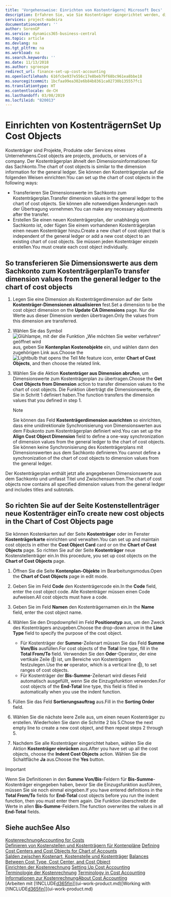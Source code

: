 ```yaml
---
title: 'Vorgehensweise: Einrichten von Kostenträgern| Microsoft Docs'
description: Erfahren Sie, wie Sie Kostenträger eingerichtet werden, die gleich sind wie Dimensionen im Fibuposten.
services: project-madeira
documentationcenter: ''
author: SorenGP
ms.service: dynamics365-business-central
ms.topic: article
ms.devlang: na
ms.tgt_pltfrm: na
ms.workload: na
ms.search.keywords: ''
ms.date: 11/13/2018
ms.author: sgroespe
redirect_url: finance-set-up-cost-accounting
ms.openlocfilehash: 616fcbe937e556c17e8beb79f68bc961ea8bbe18
ms.sourcegitcommit: 1bcfaa99ea302e6b84b8361ca02730b135557fc1
ms.translationtype: HT
ms.contentlocale: de-CH
ms.lasthandoff: 03/08/2019
ms.locfileid: "820013"
---
```

# <a name="set-up-cost-objects"></a><span data-ttu-id="e3626-103">Einrichten von Kostenträgern</span><span class="sxs-lookup"><span data-stu-id="e3626-103">Set Up Cost Objects</span></span>
<span data-ttu-id="e3626-104">Kostenträger sind Projekte, Produkte oder Services eines Unternehmens.</span><span class="sxs-lookup"><span data-stu-id="e3626-104">Cost objects are projects, products, or services of a company.</span></span> <span data-ttu-id="e3626-105">Der Kostenträgerplan ähnelt den Dimensionsinformationen für das Sachkonto.</span><span class="sxs-lookup"><span data-stu-id="e3626-105">The chart of cost objects is similar to the dimension information for the general ledger.</span></span> <span data-ttu-id="e3626-106">Sie können den Kostenträgerplan auf die folgenden Weisen einrichten:</span><span class="sxs-lookup"><span data-stu-id="e3626-106">You can set up the chart of cost objects in the following ways:</span></span>  

* <span data-ttu-id="e3626-107">Transferieren Sie Dimensionswerte im Sachkonto zum Kostenträgerplan.</span><span class="sxs-lookup"><span data-stu-id="e3626-107">Transfer dimension values in the general ledger to the chart of cost objects.</span></span> <span data-ttu-id="e3626-108">Sie können alle notwendigen Änderungen nach der Übertragung vornehmen.</span><span class="sxs-lookup"><span data-stu-id="e3626-108">You can make any necessary adjustments after the transfer.</span></span>  
* <span data-ttu-id="e3626-109">Erstellen Sie einen neuen Kostenträgerplan, der unabhängig vom Sachkonto ist, oder fügen Sie einem vorhandenen Kostenträgerplan einen neuen Kostenträger hinzu.</span><span class="sxs-lookup"><span data-stu-id="e3626-109">Create a new chart of cost object that is independent of the general ledger or add a new cost object to an existing chart of cost objects.</span></span> <span data-ttu-id="e3626-110">Sie müssen jeden Kostenträger einzeln erstellen.</span><span class="sxs-lookup"><span data-stu-id="e3626-110">You must create each cost object individually.</span></span>  

## <a name="to-transfer-dimension-values-from-the-general-ledger-to-the-chart-of-cost-objects"></a><span data-ttu-id="e3626-111">So transferieren Sie Dimensionswerte aus dem Sachkonto zum Kostenträgerplan</span><span class="sxs-lookup"><span data-stu-id="e3626-111">To transfer dimension values from the general ledger to the chart of cost objects</span></span>  
1.  <span data-ttu-id="e3626-112">Legen Sie eine Dimension als Kostenträgerdimension auf der Seite **Kostenträger-Dimensionen aktualisieren** fest.</span><span class="sxs-lookup"><span data-stu-id="e3626-112">Set a dimension to be the cost object dimension on the **Update CA Dimensions** page.</span></span> <span data-ttu-id="e3626-113">Nur die Werte aus dieser Dimension werden übertragen.</span><span class="sxs-lookup"><span data-stu-id="e3626-113">Only the values from this dimension are transferred.</span></span>  
2.  <span data-ttu-id="e3626-114">Wählen Sie das Symbol ![Glühlampe, mit der die Funktion „Wie möchten Sie weiter verfahren“ geöffnet wird](media/ui-search/search_small.png "Wie möchten Sie weiter verfahren?") aus, geben Sie **Kontenplan Kostenobjekte** ein, und wählen dann den zugehörigen Link aus.</span><span class="sxs-lookup"><span data-stu-id="e3626-114">Choose the ![Lightbulb that opens the Tell Me feature](media/ui-search/search_small.png "Tell me what you want to do") icon, enter **Chart of Cost Objects**, and then choose the related link.</span></span>  
3.  <span data-ttu-id="e3626-115">Wählen Sie die Aktion **Kostenträger aus Dimension abrufen**, um Dimensionswerte zum Kostenträgerplan zu übertragen.</span><span class="sxs-lookup"><span data-stu-id="e3626-115">Choose the **Get Cost Objects from Dimension** action to transfer dimension values to the chart of cost objects.</span></span> <span data-ttu-id="e3626-116">Die Funktion überträgt die Dimensionswerte, die Sie in Schritt 1 definiert haben.</span><span class="sxs-lookup"><span data-stu-id="e3626-116">The function transfers the dimension values that you defined in step 1.</span></span>  

    > [!NOTE]  
    >  <span data-ttu-id="e3626-117">Sie können das Feld **Kostenträgerdimension ausrichten** so einrichten, dass eine unidirektionale Synchronisierung von Dimensionswerten aus dem Fibukonto zum Kostenträgerplan definiert wird.</span><span class="sxs-lookup"><span data-stu-id="e3626-117">You can set up the **Align Cost Object Dimension**  field to define a one-way synchronization of dimension values from the general ledger to the chart of cost objects.</span></span> <span data-ttu-id="e3626-118">Sie können keine Synchronisierung des Kostenträgerplans mit Dimensionswerten aus dem Sachkonto definieren.</span><span class="sxs-lookup"><span data-stu-id="e3626-118">You cannot define a synchronization of the chart of cost objects to dimension values from the general ledger.</span></span>  

<span data-ttu-id="e3626-119">Der Kostenträgerplan enthält jetzt alle angegebenen Dimensionswerte aus dem Sachkonto und umfasst Titel und Zwischensummen.</span><span class="sxs-lookup"><span data-stu-id="e3626-119">The chart of cost objects now contains all specified dimension values from the general ledger and includes titles and subtotals.</span></span>  

## <a name="to-create-new-cost-objects-in-the-chart-of-cost-objects-page"></a><span data-ttu-id="e3626-120">So richten Sie auf der Seite Kostenstellenträger neue Kostenträger ein</span><span class="sxs-lookup"><span data-stu-id="e3626-120">To create new cost objects in the Chart of Cost Objects page</span></span>  
<span data-ttu-id="e3626-121">Sie können Kostenkarten auf der Seite **Kostenträger** oder im Fenster **Kostenträgerkarte** einrichten und verwalten.</span><span class="sxs-lookup"><span data-stu-id="e3626-121">You can set up and maintain cost objects in either the **Cost Object Card** card or on the **Chart of Cost Objects** page.</span></span> <span data-ttu-id="e3626-122">So richten Sie auf der Seite **Kostenträger** neue Kostenstellenträger ein.</span><span class="sxs-lookup"><span data-stu-id="e3626-122">In this procedure, you set up cost objects on the **Chart of Cost Objects** page.</span></span>  

1.  <span data-ttu-id="e3626-123">Öffnen Sie die Seite **Kontenplan-Objekte** im Bearbeitungsmodus.</span><span class="sxs-lookup"><span data-stu-id="e3626-123">Open the **Chart of Cost Objects** page in edit mode.</span></span>  
2.  <span data-ttu-id="e3626-124">Geben Sie im Feld **Code** den Kostenträgercode ein.</span><span class="sxs-lookup"><span data-stu-id="e3626-124">In the **Code** field, enter the cost object code.</span></span> <span data-ttu-id="e3626-125">Alle Kostenträger müssen einen Code aufweisen.</span><span class="sxs-lookup"><span data-stu-id="e3626-125">All cost objects must have a code.</span></span>  
3.  <span data-ttu-id="e3626-126">Geben Sie im Feld **Namen** den Kostenträgernamen ein.</span><span class="sxs-lookup"><span data-stu-id="e3626-126">In the **Name** field, enter the cost object name.</span></span>  
4.  <span data-ttu-id="e3626-127">Wählen Sie den Dropdownpfeil im Feld **Positionstyp** aus, um den Zweck des Kostenträgers anzugeben.</span><span class="sxs-lookup"><span data-stu-id="e3626-127">Choose the drop-down arrow in the **Line Type** field to specify the purpose of the cost object.</span></span>  

    * <span data-ttu-id="e3626-128">Für Kostenträger der **Summe**-Zeilenart müssen Sie das Feld **Summe Von/Bis** ausfüllen.</span><span class="sxs-lookup"><span data-stu-id="e3626-128">For cost objects of the **Total** line type, fill in the **Total From/To** field.</span></span> <span data-ttu-id="e3626-129">Verwenden Sie den **Oder**-Operator, der eine vertikale Zeile (**&#124;**) ist, um Bereiche von Kostenträgern festzulegen.</span><span class="sxs-lookup"><span data-stu-id="e3626-129">Use the **or** operator, which is a vertical line (**&#124;**), to set ranges of cost objects.</span></span>  
    * <span data-ttu-id="e3626-130">Für Kostenträger der **Bis-Summe**-Zeilenart wird dieses Feld automatisch ausgefüllt, wenn Sie die Einzugsfunktion verwenden.</span><span class="sxs-lookup"><span data-stu-id="e3626-130">For cost objects of the **End-Total** line type, this field is filled in automatically when you use  the indent function.</span></span>  
5.  <span data-ttu-id="e3626-131">Füllen Sie das Feld **Sortierungsauftrag** aus.</span><span class="sxs-lookup"><span data-stu-id="e3626-131">Fill in the **Sorting Order** field.</span></span>  
6.  <span data-ttu-id="e3626-132">Wählen Sie die nächste leere Zeile aus, um einen neuen Kostenträger zu erstellen. Wiederholen Sie dann die Schritte 2 bis 5.</span><span class="sxs-lookup"><span data-stu-id="e3626-132">Chose the next empty line to create a new cost object, and then repeat steps 2 through 5.</span></span>  
7.  <span data-ttu-id="e3626-133">Nachdem Sie alle Kostenträger eingerichtet haben, wählen Sie die Aktion **Kostenträger einrücken** aus.</span><span class="sxs-lookup"><span data-stu-id="e3626-133">After you have set up all the cost objects, choose the **Indent Cost Objects** action.</span></span> <span data-ttu-id="e3626-134">Wählen Sie die Schaltfläche **Ja** aus.</span><span class="sxs-lookup"><span data-stu-id="e3626-134">Choose the **Yes** button.</span></span>  

> [!IMPORTANT]  
>  <span data-ttu-id="e3626-135">Wenn Sie Definitionen in den **Summe Von/Bis**-Feldern für **Bis-Summe**-Kostenträger eingegeben haben, bevor Sie die Einzugsfunktion ausführen, müssen Sie sie noch einmal eingeben.</span><span class="sxs-lookup"><span data-stu-id="e3626-135">If you have entered definitions in the **Total From/To** fields for **End-Total** cost objects before you run the indent function, then you must enter them again.</span></span> <span data-ttu-id="e3626-136">Die Funktion überschreibt die Werte in allen **Bis-Summe**-Feldern.</span><span class="sxs-lookup"><span data-stu-id="e3626-136">The function overwrites the values in all **End-Total** fields.</span></span>  

## <a name="see-also"></a><span data-ttu-id="e3626-137">Siehe auch</span><span class="sxs-lookup"><span data-stu-id="e3626-137">See Also</span></span>  
[<span data-ttu-id="e3626-138">Kostenrechnung</span><span class="sxs-lookup"><span data-stu-id="e3626-138">Accounting for Costs</span></span>](finance-manage-cost-accounting.md)  
<span data-ttu-id="e3626-139">[Definieren von Kostenstellen und Kostenträgern für Kontenpläne](finance-defining-cost-centers-and-cost-objects-for-chart-of-accounts.md) </span><span class="sxs-lookup"><span data-stu-id="e3626-139">[Defining Cost Centers and Cost Objects for Chart of Accounts](finance-defining-cost-centers-and-cost-objects-for-chart-of-accounts.md) </span></span>  
<span data-ttu-id="e3626-140">[Salden zwischen Kostenart, Kostenstelle und Kostenträger](finance-balances-between-cost-type-cost-center-and-cost-object.md) </span><span class="sxs-lookup"><span data-stu-id="e3626-140">[Balances Between Cost Type, Cost Center, and Cost Object](finance-balances-between-cost-type-cost-center-and-cost-object.md) </span></span>  
<span data-ttu-id="e3626-141">[Einrichten der Kostenrechnung](finance-set-up-cost-accounting.md) </span><span class="sxs-lookup"><span data-stu-id="e3626-141">[Setting Up Cost Accounting](finance-set-up-cost-accounting.md) </span></span>  
<span data-ttu-id="e3626-142">[Terminologie der Kostenrechnung](finance-terminology-in-cost-accounting.md) </span><span class="sxs-lookup"><span data-stu-id="e3626-142">[Terminology in Cost Accounting](finance-terminology-in-cost-accounting.md) </span></span>  
[<span data-ttu-id="e3626-143">Informationen zur Kostenrechnung</span><span class="sxs-lookup"><span data-stu-id="e3626-143">About Cost Accounting</span></span>](finance-about-cost-accounting.md)  
<span data-ttu-id="e3626-144">[Arbeiten mit [!INCLUDE[d365fin](includes/d365fin_md.md)]](ui-work-product.md)</span><span class="sxs-lookup"><span data-stu-id="e3626-144">[Working with [!INCLUDE[d365fin](includes/d365fin_md.md)]](ui-work-product.md)</span></span>
